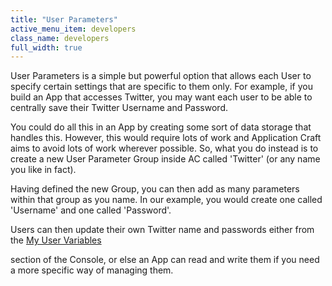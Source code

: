 ```yaml
---
title: "User Parameters"
active_menu_item: developers
class_name: developers
full_width: true
---
```



User Parameters is a simple but powerful option that allows each User to specify certain settings that are specific to them only. For example, if you build an App that accesses Twitter, you may want each user to be able to centrally save their Twitter Username and Password.

You could do all this in an App by creating some sort of data storage that handles this. However, this would require lots of work and Application Craft aims to avoid lots of work wherever possible. So, what you do instead is to create a new User Parameter Group inside AC called 'Twitter' (or any name you like in fact).

Having defined the new Group, you can then add as many parameters within that group as you name. In our example, you would create one called 'Username' and one called 'Password'.

Users can then update their own Twitter name and passwords either from the [My User Variables](../../my-details.htm)

section of the Console, or else an App can read and write them if you need a more specific way of managing them.

